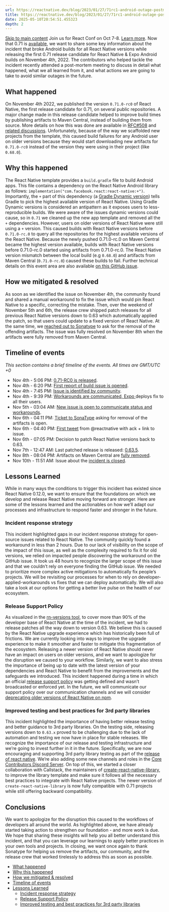 ```yaml
---
url: https://reactnative.dev/blog/2023/01/27/71rc1-android-outage-postmortem
title: https://reactnative.dev/blog/2023/01/27/71rc1-android-outage-postmortem
date: 2025-05-10T20:54:51.455323
depth: 2
---
```


[Skip to main content](https://reactnative.dev/blog/2023/01/27/71rc1-android-outage-postmortem#__docusaurus_skipToContent_fallback)
Join us for React Conf on Oct 7-8. [Learn more](https://conf.react.dev).
Now that 0.71 is [available](https://reactnative.dev/blog/2023/01/12/version-071), we want to share some key information about the incident that broke Android builds for all React Native versions while releasing the first 0.71 release candidate for React Native & Expo Android builds on November 4th, 2022.
The contributors who helped tackle the incident recently attended a post-mortem meeting to discuss in detail what happened, what we all learned from it, and what actions we are going to take to avoid similar outages in the future.
## What happened[​](https://reactnative.dev/blog/2023/01/27/71rc1-android-outage-postmortem#what-happened "Direct link to What happened")
On November 4th 2022, we published the version `0.71.0-rc0` of React Native, the first release candidate for 0.71, on several public repositories.
A major change made in this release candidate helped to improve build times by publishing artifacts to Maven Central, instead of building them from source. More details on how this was done are available in [RFC#508](https://github.com/react-native-community/discussions-and-proposals/pull/508) and [related discussions](https://github.com/reactwg/react-native-new-architecture/discussions/105).
Unfortunately, because of the way we scaffolded new projects from the template, this caused build failures for any Android user on older versions because they would start downloading new artifacts for `0.71.0-rc0` instead of the version they were using in their project (like `0.68.0`).
## Why this happened[​](https://reactnative.dev/blog/2023/01/27/71rc1-android-outage-postmortem#why-this-happened "Direct link to Why this happened")
The React Native template provides a `build.gradle` file to build Android apps. This file contains a dependency on the React Native Android library as follows: `implementation("com.facebook.react:react-native:+")`.
Importantly, the `+` part of this dependency (a [Gradle Dynamic version](https://docs.gradle.org/current/userguide/dynamic_versions.html)) tells Gradle to pick the highest available version of React Native. Using Gradle Dynamic versions is considered an antipattern as it exposes users to less-reproducible builds.
We were aware of the issues dynamic versions could cause, so in `0.71` we cleaned up the new app template and removed all the `+` dependencies. However, users on older versions of React Native were still using a `+` version.
This caused builds with React Native versions before `0.71.0-rc.0` to query all the repositories for the highest available versions of the React Native. Because the newly pushed 0.71.0-rc.0 on Maven Central became the highest version available, builds with React Native versions before 0.71.0-rc.0 started using artifacts from 0.71.0-rc.0. The React Native version mismatch between the local build (e.g `0.68.0`) and artifacts from Maven Central (`0.71.0-rc.0`) caused these builds to fail.
Further technical details on this event area are also available [on this GitHub issue](https://github.com/facebook/react-native/issues/35210).
## How we mitigated & resolved[​](https://reactnative.dev/blog/2023/01/27/71rc1-android-outage-postmortem#how-we-mitigated--resolved "Direct link to How we mitigated & resolved")
As soon as we identified the issue on November 4th, the community found and shared a manual workaround to fix the issue which would pin React Native to a specific, correcting the mistake.
Then, over the weekend of November 5th and 6th, the release crew shipped patch releases for all previous React Native versions down to 0.63 which automatically applied the patch, so that users could update to a fixed version of React Native.
At the same time, we [reached out to Sonatype](https://issues.sonatype.org/browse/OSSRH-86006) to ask for the removal of the offending artifacts.
The issue was fully resolved on November 8th when the artifacts were fully removed from Maven Central.
## Timeline of events[​](https://reactnative.dev/blog/2023/01/27/71rc1-android-outage-postmortem#timeline-of-events "Direct link to Timeline of events")
_This section contains a brief timeline of the events. All times are GMT/UTC +0_
  * Nov 4th - 5:06 PM: [0.71-RC0 is released](https://github.com/facebook/react-native/releases/tag/v0.71.0-rc.0).
  * Nov 4th - 6:20 PM: [First report of build issue is opened](https://github.com/facebook/react-native/issues/35204).
  * Nov 4th - 7:45 PM: [Issue is identified by community](https://github.com/facebook/react-native/issues/35204#issuecomment-1304090948).
  * Nov 4th - 9:39 PM: [Workarounds are communicated, Expo ](https://github.com/facebook/react-native/issues/35204#issuecomment-1304281740)deploys fix to all their users.
  * Nov 5th - 03:04 AM: [New issue is open to communicate status and workarounds](https://github.com/facebook/react-native/issues/35210).
  * Nov 6th - 04:11 PM: [Ticket to SonaType](https://issues.sonatype.org/browse/OSSRH-86006?focusedCommentId=1216303&page=com.atlassian.jira.plugin.system.issuetabpanels%3Acomment-tabpanel#comment-1216303) asking for removal of the artifacts is open.
  * Nov 6th - 04:40 PM: [First tweet](https://twitter.com/reactnative/status/1589296764678705155) from @reactnative with ack + link to issue.
  * Nov 6th - 07:05 PM: Decision to patch React Native versions back to 0.63.
  * Nov 7th - 12:47 AM: Last patched release is released: [0.63.5](https://github.com/facebook/react-native/releases/tag/v0.63.5).
  * Nov 8th - 08:04 PM: Artifacts on Maven Central are [fully removed](https://issues.sonatype.org/browse/OSSRH-86006?focusedCommentId=1216303&page=com.atlassian.jira.plugin.system.issuetabpanels%3Acomment-tabpanel#comment-1216303).
  * Nov 10th - 11:51 AM: Issue about the [incident is closed](https://github.com/facebook/react-native/issues/35210#issuecomment-1310170361).


## Lessons Learned[​](https://reactnative.dev/blog/2023/01/27/71rc1-android-outage-postmortem#lessons-learned "Direct link to Lessons Learned")
While in many ways the conditions to trigger this incident has existed since React Native 0.12.0, we want to ensure that the foundations on which we develop and release React Native moving forward are stronger. Here are some of the lessons learned and the actionables on how we’ll adapt our processes and infrastructure to respond faster and stronger in the future.
### Incident response strategy[​](https://reactnative.dev/blog/2023/01/27/71rc1-android-outage-postmortem#incident-response-strategy "Direct link to Incident response strategy")
This incident highlighted gaps in our incident response strategy for open-source issues related to React Native.
The community quickly found a workaround in less than 2 hours. Due to our lack of visibility on the scope of the impact of this issue, as well as the complexity required to fix it for old versions, we relied on impacted people discovering the workaround on the GitHub issue.
It took us 48 hours to recognize the larger scope of this issue and that we couldn’t rely on everyone finding the GitHub issue. We needed to prioritize more complex active mitigations to automatically fix people’s projects.
We will be revisiting our processes for when to rely on developer-applied-workarounds vs fixes that we can deploy automatically. We will also take a look at our options for getting a better live pulse on the health of our ecosystem.
### Release Support Policy[​](https://reactnative.dev/blog/2023/01/27/71rc1-android-outage-postmortem#release-support-policy "Direct link to Release Support Policy")
As visualized in the [rn-versions tool](https://rn-versions.github.io/), to cover more than 90% of the developer base of React Native at the time of the incident, we had to release patches all the way down to version 0.63.
We believe this is caused by the React Native upgrade experience which has historically been full of frictions. We are currently looking into ways to improve the upgrade experience to make it smoother and faster to mitigate this fragmentation of the ecosystem.
Releasing a newer version of React Native should never have an impact on users on older versions, and we want to apologize for the disruption we caused to your workflow.
Similarly, we want to also stress the importance of being up to date with the latest version of your dependencies and React Native to benefit from the improvements and the safeguards we introduced. This incident happened during a time in which an official [release support policy](https://github.com/reactwg/react-native-releases#releases-support-policy) was getting defined and wasn’t broadcasted or enforced yet.
In the future, we will communicate our support policy over our communication channels and we will consider [deprecating older versions of React Native on npm](https://docs.npmjs.com/deprecating-and-undeprecating-packages-or-package-versions).
### Improved testing and best practices for 3rd party libraries[​](https://reactnative.dev/blog/2023/01/27/71rc1-android-outage-postmortem#improved-testing-and-best-practices-for-3rd-party-libraries "Direct link to Improved testing and best practices for 3rd party libraries")
This incident highlighted the importance of having better release testing and better guidance to 3rd party libraries.
On the testing side, releasing versions down to `0.63.x` proved to be challenging due to the lack of automation and testing we now have in place for stable releases. We recognize the importance of our release and testing infrastructure and we’re going to invest further in it in the future.
Specifically, we are now encouraging and supporting 3rd party library testing as part of the [release of react native](https://github.com/reactwg/react-native-releases/discussions/41). We’re also adding some new channels and roles in the [Core Contributors Discord Server](https://github.com/facebook/react-native/blob/main/ECOSYSTEM.md#core-contributors).
On top of this, we started a closer collaboration with Callstack, the maintainers of [create-react-native-library](https://github.com/callstack/react-native-builder-bob/tree/main/packages/create-react-native-library), to improve the library template and make sure it follows all the necessary best practices to integrate with React Native projects. The newer version of `create-react-native-library` is now fully compatible with 0.71 projects while still offering backward compatibility.
## Conclusions[​](https://reactnative.dev/blog/2023/01/27/71rc1-android-outage-postmortem#conclusions "Direct link to Conclusions")
We want to apologize for the disruption this caused to the workflows of developers all around the world. As highlighted above, we have already started taking action to strengthen our foundation - and more work is due.
We hope that sharing these insights will help you all better understand this incident, and that you can leverage our learnings to apply better practices in your own tools and projects.
In closing, we want once again to thank Sonatype for helping us remove the artifacts, our community, and the release crew that worked tirelessly to address this as soon as possible.
  * [What happened](https://reactnative.dev/blog/2023/01/27/71rc1-android-outage-postmortem#what-happened)
  * [Why this happened](https://reactnative.dev/blog/2023/01/27/71rc1-android-outage-postmortem#why-this-happened)
  * [How we mitigated & resolved](https://reactnative.dev/blog/2023/01/27/71rc1-android-outage-postmortem#how-we-mitigated--resolved)
  * [Timeline of events](https://reactnative.dev/blog/2023/01/27/71rc1-android-outage-postmortem#timeline-of-events)
  * [Lessons Learned](https://reactnative.dev/blog/2023/01/27/71rc1-android-outage-postmortem#lessons-learned)
    * [Incident response strategy](https://reactnative.dev/blog/2023/01/27/71rc1-android-outage-postmortem#incident-response-strategy)
    * [Release Support Policy](https://reactnative.dev/blog/2023/01/27/71rc1-android-outage-postmortem#release-support-policy)
    * [Improved testing and best practices for 3rd party libraries](https://reactnative.dev/blog/2023/01/27/71rc1-android-outage-postmortem#improved-testing-and-best-practices-for-3rd-party-libraries)



